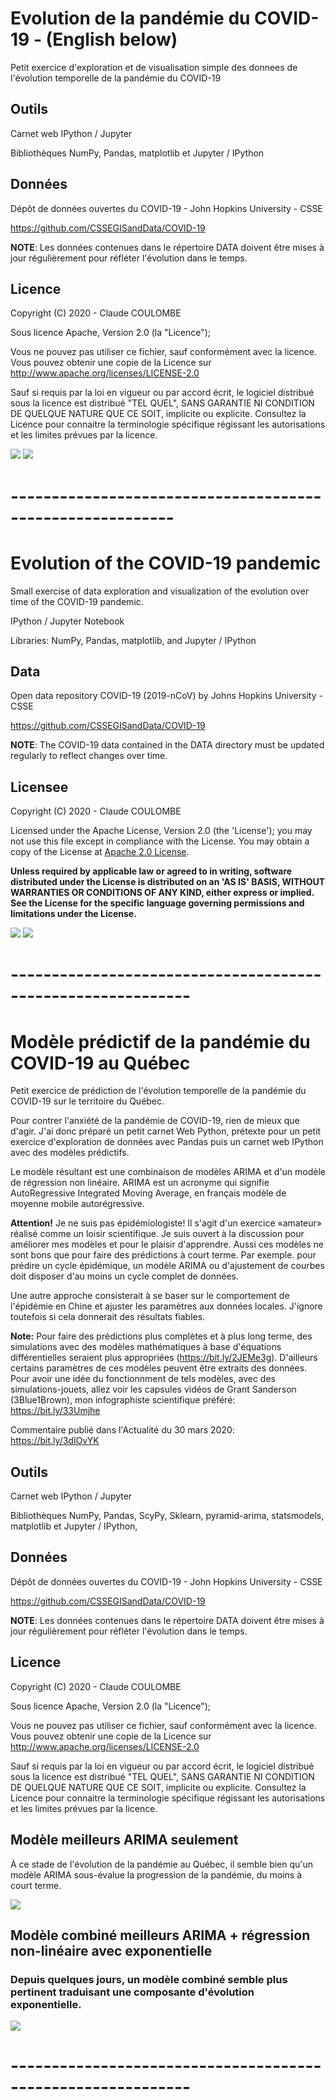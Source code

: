 # Evolution de la pandémie du COVID-19 - (English below)

Petit exercice d'exploration et de visualisation simple des donnees de l'évolution temporelle de la pandémie du COVID-19

## Outils

Carnet web IPython / Jupyter

Bibliothèques NumPy, Pandas, matplotlib et Jupyter / IPython

## Données

Dépôt de données ouvertes du COVID-19 - John Hopkins University - CSSE

https://github.com/CSSEGISandData/COVID-19

**NOTE**: Les données contenues dans le répertoire DATA doivent être mises à jour régulièrement pour réfléter l'évolution dans le temps.

## Licence

Copyright (C) 2020 - Claude COULOMBE

Sous licence Apache, Version 2.0 (la "Licence");

Vous ne pouvez pas utiliser ce fichier, sauf conformément avec la licence.
Vous pouvez obtenir une copie de la Licence sur
http://www.apache.org/licenses/LICENSE-2.0

Sauf si requis par la loi en vigueur ou par accord écrit, le logiciel distribué sous la licence est distribué "TEL QUEL", 
SANS GARANTIE NI CONDITION DE QUELQUE NATURE QUE CE SOIT, implicite ou explicite. Consultez la Licence pour connaitre
la terminologie spécifique régissant les autorisations et les limites prévues par la licence.

<img src="images/Evolution-COVID19-EchLog.png">

<img src="images/Evolution-COVID19-moins_Chine-EchNormale.png">


# ----------------------------------------------------------

# Evolution of the COVID-19 pandemic

Small exercise of data exploration and visualization of the evolution over time of the COVID-19 pandemic.

IPython / Jupyter Notebook

Libraries: NumPy, Pandas, matplotlib, and Jupyter / IPython

## Data

Open data repository COVID-19 (2019-nCoV) by Johns Hopkins University - CSSE

https://github.com/CSSEGISandData/COVID-19


**NOTE**: The COVID-19 data contained in the DATA directory must be updated regularly to reflect changes over time.

## Licensee

Copyright (C) 2020 - Claude COULOMBE

Licensed under the Apache License, Version 2.0 (the 'License');
you may not use this file except in compliance with the License.
You may obtain a copy of the License at [Apache 2.0 License](http://www.apache.org/licenses/LICENSE-2.0).

**Unless required by applicable law or agreed to in writing, software distributed under the License is distributed on 
an 'AS IS' BASIS, WITHOUT WARRANTIES OR CONDITIONS OF ANY KIND, either express or implied. 
See the License for the specific language governing permissions and limitations under the License.**

<img src="images/Evolution-COVID19-LogScale.png">

<img src="images/Evolution-COVID19-minus_China-StdScale.png">


# ------------------------------------------------------------        

# Modèle prédictif de la pandémie du COVID-19 au Québec

Petit exercice de prédiction de l'évolution temporelle de la pandémie du COVID-19 sur le territoire du Québec.

Pour contrer l'anxiété de la pandémie de COVID-19, rien de mieux que d'agir. J'ai donc préparé un petit carnet Web Python, prétexte pour un petit exercice d'exploration de données avec Pandas puis un carnet web IPython avec des modèles prédictifs. 

Le modèle résultant est une combinaison de modèles ARIMA et d'un modèle de régression non linéaire. ARIMA est un acronyme qui signifie AutoRegressive Integrated Moving Average, en français modèle de moyenne mobile autorégressive.

**Attention!** Je ne suis pas épidémiologiste! Il s'agit d'un exercice «amateur» réalisé comme un loisir scientifique. Je suis ouvert à la discussion pour améliorer mes modèles et pour le plaisir d'apprendre. Aussi ces modèles ne sont bons que pour faire des prédictions à court terme. Par exemple. pour prédire un cycle épidémique, un modèle ARIMA ou d'ajustement de courbes doit disposer d'au moins un cycle complet de données. 

Une autre approche consisterait à se baser sur le comportement de l'épidémie en Chine et ajuster les paramètres aux données locales. J'ignore toutefois si cela donnerait des résultats fiables. 

**Note:** Pour faire des prédictions plus complètes et à plus long terme, des simulations avec des modèles mathématiques à base d'équations différentielles seraient plus appropriées (https://bit.ly/2JEMe3g). D'ailleurs certains paramètres de ces modèles peuvent être extraits des données. Pour avoir une idée du fonctionnment de tels modèles, avec des simulations-jouets, allez voir les capsules vidéos de Grant Sanderson (3Blue1Brown), mon infographiste scientifique préféré: https://bit.ly/33Umjhe

Commentaire publié dans l'Actualité du 30 mars 2020: https://bit.ly/3dIOvYK

## Outils

Carnet web IPython / Jupyter

Bibliothèques NumPy, Pandas, ScyPy, Sklearn, pyramid-arima, statsmodels, matplotlib et Jupyter / IPython, 

## Données

Dépôt de données ouvertes du COVID-19 - John Hopkins University - CSSE

https://github.com/CSSEGISandData/COVID-19

**NOTE**: Les données contenues dans le répertoire DATA doivent être mises à jour régulièrement pour réfléter l'évolution dans le temps.

## Licence

Copyright (C) 2020 - Claude COULOMBE

Sous licence Apache, Version 2.0 (la "Licence");

Vous ne pouvez pas utiliser ce fichier, sauf conformément avec la licence.
Vous pouvez obtenir une copie de la Licence sur
http://www.apache.org/licenses/LICENSE-2.0

Sauf si requis par la loi en vigueur ou par accord écrit, le logiciel distribué sous la licence est distribué "TEL QUEL", SANS GARANTIE NI CONDITION DE QUELQUE NATURE QUE CE SOIT, implicite ou explicite. Consultez la Licence pour connaitre la terminologie spécifique régissant les autorisations et les limites prévues par la licence.

## Modèle meilleurs ARIMA seulement

À ce stade de l'évolution de la pandémie au Québec, il semble bien qu'un modèle ARIMA sous-évalue la progression de la pandémie, du moins à court terme.

<img src="images/Prediction-ARIMA_seul-COVID19-Quebec.png">

## Modèle combiné meilleurs ARIMA + régression non-linéaire avec exponentielle

### Depuis quelques jours, un modèle combiné semble plus pertinent traduisant une composante d'évolution exponentielle.

<img src="images/Prediction-modele_combine-COVID19-Quebec.png">

<!-- 
# Nouveau modèle ?

En observant le comportement de mes modèles depuis quelques jours, je suis tenté de faire une moyenne entre les résultats de mes deux principaux modèles, i.e. (modèle combiné + modèle pur ARIMA)/2

<img src="images/Prediction-nouveau_modele-COVID19-Quebec.png">

-->
# ------------------------------------------------------------        
